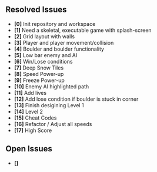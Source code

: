 ## Resolved Issues ##
- **[0]** Init repository and workspace
- **[1]** Need a skeletal, executable game with splash-screen
- **[2]** Grid layout with walls
- **[3]** Player and player movement/collision
- **[4]** Boulder and boulder functionality
- **[5]** Low bar enemy and AI
- **[6]** Win/Lose conditions
- **[7]** Deep Snow Tiles
- **[8]** Speed Power-up
- **[9]** Freeze Power-up
- **[10]** Enemy AI highlighted path
- **[11]** Add lives
- **[12]** Add lose condition if boulder is stuck in corner
- **[13]** Finish desigining Level 1
- **[14]** Level 2
- **[15]** Cheat Codes
- **[16]** Refactor / Adjust all speeds
- **[17]** High Score


## Open Issues ##
- **[]** 

